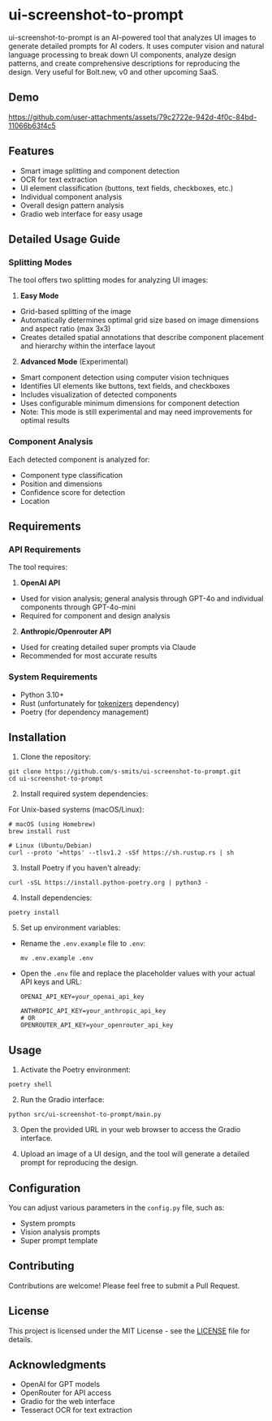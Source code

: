 # ui-screenshot-to-prompt

ui-screenshot-to-prompt is an AI-powered tool that analyzes UI images to generate detailed prompts for AI coders. It uses computer vision and natural language processing to break down UI components, analyze design patterns, and create comprehensive descriptions for reproducing the design. Very useful for Bolt.new, v0 and other upcoming SaaS.

## Demo
https://github.com/user-attachments/assets/79c2722e-942d-4f0c-84bd-11066b63f4c5

## Features
- Smart image splitting and component detection
- OCR for text extraction
- UI element classification (buttons, text fields, checkboxes, etc.)
- Individual component analysis
- Overall design pattern analysis
- Gradio web interface for easy usage

## Detailed Usage Guide

### Splitting Modes

The tool offers two splitting modes for analyzing UI images:

1. **Easy Mode**
- Grid-based splitting of the image
- Automatically determines optimal grid size based on image dimensions and aspect ratio (max 3x3)
- Creates detailed spatial annotations that describe component placement and hierarchy within the interface layout

2. **Advanced Mode** (Experimental)
- Smart component detection using computer vision techniques
- Identifies UI elements like buttons, text fields, and checkboxes
- Includes visualization of detected components
- Uses configurable minimum dimensions for component detection
- Note: This mode is still experimental and may need improvements for optimal results

### Component Analysis

Each detected component is analyzed for:
- Component type classification
- Position and dimensions
- Confidence score for detection
- Location

## Requirements

### API Requirements

The tool requires:

1. **OpenAI API**
- Used for vision analysis; general analysis through GPT-4o and individual components through GPT-4o-mini
- Required for component and design analysis

2. **Anthropic/Openrouter API**
- Used for creating detailed super prompts via Claude
- Recommended for most accurate results

### System Requirements

- Python 3.10+
- Rust (unfortunately for [tokenizers]([url](https://pypi.org/project/tokenizers/)) dependency)
- Poetry (for dependency management)

## Installation

1. Clone the repository:
```
git clone https://github.com/s-smits/ui-screenshot-to-prompt.git
cd ui-screenshot-to-prompt
```

2. Install required system dependencies:

For Unix-based systems (macOS/Linux):
```
# macOS (using Homebrew)
brew install rust

# Linux (Ubuntu/Debian)
curl --proto '=https' --tlsv1.2 -sSf https://sh.rustup.rs | sh
```

3. Install Poetry if you haven't already:
```
curl -sSL https://install.python-poetry.org | python3 -
```

4. Install dependencies:
```
poetry install
```

5. Set up environment variables:
- Rename the `.env.example` file to `.env`:
  ```
  mv .env.example .env
  ```
- Open the `.env` file and replace the placeholder values with your actual API keys and URL:
  ```
  OPENAI_API_KEY=your_openai_api_key
  
  ANTHROPIC_API_KEY=your_anthropic_api_key
  # OR
  OPENROUTER_API_KEY=your_openrouter_api_key
  ```

## Usage

1. Activate the Poetry environment:
```
poetry shell
```

2. Run the Gradio interface:
```
python src/ui-screenshot-to-prompt/main.py
```

3. Open the provided URL in your web browser to access the Gradio interface.

4. Upload an image of a UI design, and the tool will generate a detailed prompt for reproducing the design.

## Configuration

You can adjust various parameters in the `config.py` file, such as:

- System prompts
- Vision analysis prompts
- Super prompt template

## Contributing

Contributions are welcome! Please feel free to submit a Pull Request.

## License

This project is licensed under the MIT License - see the [LICENSE](LICENSE) file for details.

## Acknowledgments

- OpenAI for GPT models
- OpenRouter for API access
- Gradio for the web interface
- Tesseract OCR for text extraction
